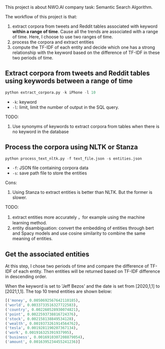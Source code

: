 This project is about NWO.AI company task: Semantic Search Algorithm.

The workflow of this project is that:

1. extract corpora from tweets and Reddit tables associated with keyword **within a range of time**. Cause all the trends are associated with a range of time. Here, I choose to use two ranges of time.
2. process the corpora and extract entities
3. compute the TF-IDF of each entity and decide which one has a strong relationship with the keyword based on the difference of TF-IDF in these two periods of time.


## Extract corpora from tweets and Reddit tables using keywords between a range of time 

```python
python extract_corpora.py -k iPhone -l 10
```

- `-k`: keyword
- `-l`: limit, limit the number of output in the SQL query.

TODO:
1. Use synonyms of keywords to extract corpora from tables when there is no keyword in the database

## Process the corpora using NLTK or Stanza

```python
python process_text_nltk.py -f text_file.json -s entities.json
```

- `-f`: JSON file containing corpora data
- `-s`: save path file to store the entities

Cons:
1. Using Stanza to extract entities is better than NLTK. But the former is slower.

TODO:
1. extract entities more accurately ，for example using the machine learning method.
1. entity disambiguation: convert the embedding of entities through bert and Spacy models and use cosine similarity to combine the same meaning of entities.

## Get the associated entities

At this step, I chose two periods of time and compare the difference of TF-IDF of each entity. Then entities will be returned based on TF-IDF difference in descending order.

When the keyword is set to 'Jeff Bezos' and the date is set from [2020,1,1]
 to [2021,1,1]. The top 10  trend entities are shown below:

 ```python
[('money', 0.0050692567642110185),
 ('world', 0.0033733516327722583),
 ('country', 0.002260528930074821),
 ('point', 0.0022593738816724376),
 ('stock', 0.002158138849534128),
 ('wealth', 0.0019373261914564762),
 ('tesla', 0.0019281190207367134),
 ('work', 0.001916325391937995),
 ('business', 0.0016910307208879054),
 ('amount', 0.0016395234455241236)]
 ```

